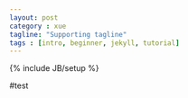 ```yaml
---
layout: post
category : xue
tagline: "Supporting tagline"
tags : [intro, beginner, jekyll, tutorial]
---
```

{% include JB/setup %}

#test